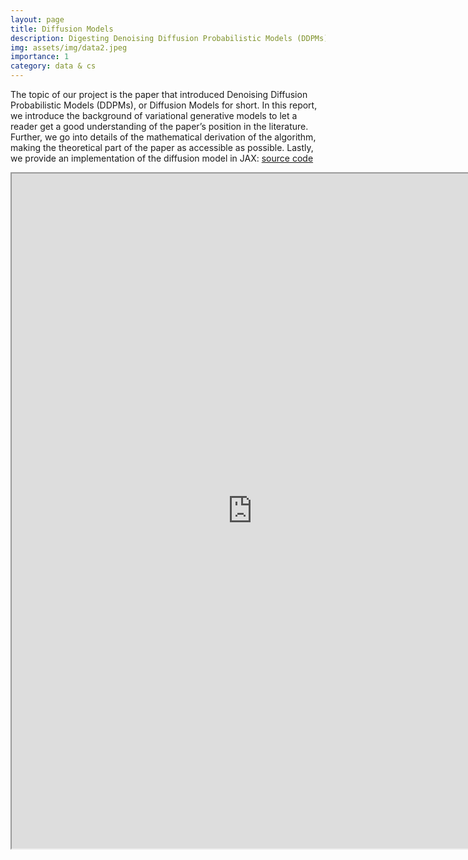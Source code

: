 ```yaml
---
layout: page
title: Diffusion Models
description: Digesting Denoising Diffusion Probabilistic Models (DDPMs)
img: assets/img/data2.jpeg
importance: 1
category: data & cs
---
```


The topic of our project is the paper that introduced Denoising Diffusion Probabilistic Models (DDPMs), or Diffusion Models for short. In this report, we introduce the background of variational generative models to let a reader get a good understanding of the paper’s position in the literature. Further, we go into details of the mathematical derivation of the algorithm, making the theoretical part of the paper as accessible as possible. Lastly, we provide an implementation of the diffusion model in JAX: <a href="https://colab.research.google.com/drive/1AQieH40tIlNDPj0A3kSRfis0Ltntvo5G?usp=sharing">source code</a><br>

<iframe src="https://drive.google.com/file/d/1-UWTrF308Q2i0eC-PoAUBLbDXEz_T0W9/preview" width="770" height="1080" allow="autoplay"></iframe>


